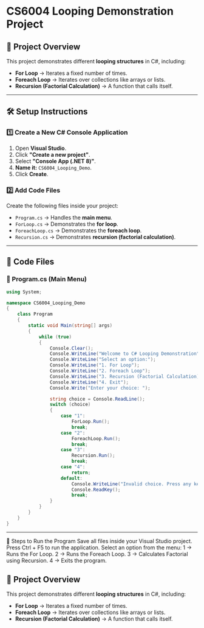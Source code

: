 # CS6004 Looping Demonstration Project

## 📖 Project Overview
This project demonstrates different **looping structures** in C#, including:
- **For Loop** → Iterates a fixed number of times.
- **Foreach Loop** → Iterates over collections like arrays or lists.
- **Recursion (Factorial Calculation)** → A function that calls itself.

---

## 🛠️ Setup Instructions
### **1️⃣ Create a New C# Console Application**
1. Open **Visual Studio**.
2. Click **"Create a new project"**.
3. Select **"Console App (.NET 8)"**.
4. **Name it:** `CS6004_Looping_Demo`.
5. Click **Create**.

### **2️⃣ Add Code Files**
Create the following files inside your project:
- `Program.cs` → Handles the **main menu**.
- `ForLoop.cs` → Demonstrates the **for loop**.
- `ForeachLoop.cs` → Demonstrates the **foreach loop**.
- `Recursion.cs` → Demonstrates **recursion (factorial calculation)**.

---

## **📂 Code Files**

### **📄 Program.cs (Main Menu)**
```csharp
using System;

namespace CS6004_Looping_Demo
{
    class Program
    {
        static void Main(string[] args)
        {
            while (true)
            {
                Console.Clear();
                Console.WriteLine("Welcome to C# Looping Demonstration");
                Console.WriteLine("Select an option:");
                Console.WriteLine("1. For Loop");
                Console.WriteLine("2. Foreach Loop");
                Console.WriteLine("3. Recursion (Factorial Calculation)");
                Console.WriteLine("4. Exit");
                Console.Write("Enter your choice: ");

                string choice = Console.ReadLine();
                switch (choice)
                {
                    case "1":
                        ForLoop.Run();
                        break;
                    case "2":
                        ForeachLoop.Run();
                        break;
                    case "3":
                        Recursion.Run();
                        break;
                    case "4":
                        return;
                    default:
                        Console.WriteLine("Invalid choice. Press any key to try again.");
                        Console.ReadKey();
                        break;
                }
            }
        }
    }
}

```
---
🚀 Steps to Run the Program
Save all files inside your Visual Studio project.
Press Ctrl + F5 to run the application.
Select an option from the menu:
1 → Runs the For Loop.
2 → Runs the Foreach Loop.
3 → Calculates Factorial using Recursion.
4 → Exits the program.

## 📖 Project Overview
This project demonstrates different **looping structures** in C#, including:
- **For Loop** → Iterates a fixed number of times.
- **Foreach Loop** → Iterates over collections like arrays or lists.
- **Recursion (Factorial Calculation)** → A function that calls itself.
